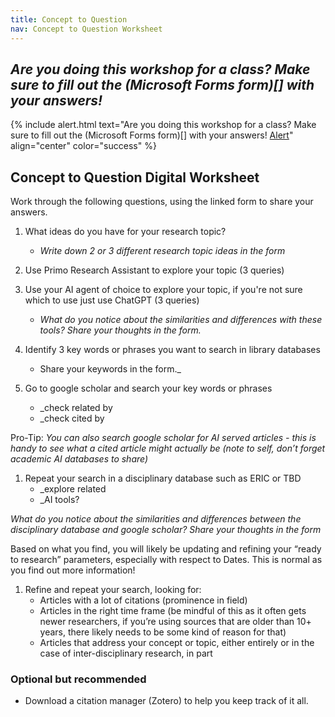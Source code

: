```yaml
---
title: Concept to Question
nav: Concept to Question Worksheet
---
```

## _Are you doing this workshop for a class? Make sure to fill out the (Microsoft Forms form)[] with your answers!_

{% include alert.html text="Are you doing this workshop for a class? Make sure to fill out the (Microsoft Forms form)[] with your answers! [Alert](https://getbootstrap.com/docs/4.1/components/alerts/)" align="center" color="success" %}


## Concept to Question Digital Worksheet

Work through the following questions, using the linked form to share your answers.

1. What ideas do you have for your research topic? 
	- _Write down 2 or 3 different research topic ideas in the form_

1. Use Primo Research Assistant to explore your topic (3 queries)

1. Use your AI agent of choice to explore your topic, if you're not sure which to use just use ChatGPT (3 queries) 
	- _What do you notice about the similarities and differences with these tools? Share your thoughts in the form._
   
1. Identify 3 key words or phrases you want to search in library databases 
	- Share your keywords in the form._

1. Go to google scholar and search your key words or phrases
	- _check related by
	- _check cited by 

Pro-Tip: _You can also search google scholar for AI served articles - this is handy to see what a cited article might actually be (note to self, don’t forget academic AI databases to share)_

1. Repeat your search in a disciplinary database such as ERIC or TBD
	- _explore related
	- _AI tools?

_What do you notice about the similarities and differences between the disciplinary database and google scholar? Share your thoughts in the form_

Based on what you find, you will likely be updating and refining your “ready to research” parameters, especially with respect to Dates. This is normal as you find out more information!

1. Refine and repeat your search, looking for:
	- Articles with a lot of citations (prominence in field)
	- Articles in the right time frame (be mindful of this as it often gets newer researchers, if you’re using sources that are older than 10+ years, there likely needs to be some kind of reason for that)
	- Articles that address your concept or topic, either entirely or in the case of inter-disciplinary research, in part 

### Optional but recommended 
- Download a citation manager (Zotero) to help you keep track of it all. 





